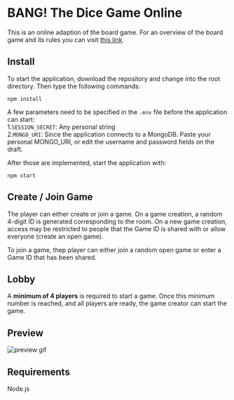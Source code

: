 # BANG! The Dice Game Online
This is an online adaption of the board game. For an overview of the board game and its rules you can visit [this link](https://www.ultraboardgames.com/bang/dice-game-rules.php).

## Install
To start the application, download the repository and change into the root directory. Then type the following commands:
```
npm install
```
A few parameters need to be specified in the `.env` file before the application can start:  
1.`SESSION_SECRET`: Any personal string  
2.`MONGO_URI`: Since the application connects to a MongoDB. Paste your personal MONGO_URI, or edit the username and password fields on the draft.

After those are implemented, start the application with:
```
npm start
```

## Create / Join Game
The player can either create or join a game. On a game creation, a random 4-digit ID is generated corresponding to the room. On a new game creation, access may be restricted to people that the Game ID is shared with or allow everyone (create an open game).

To join a game, thep player can either join a random open game or enter a Game ID that has been shared.

## Lobby
A **minimum of 4 players** is required to start a game. Once this minimum number is reached, and all players are ready, the game creator can start the game.

## Preview
![preview gif](https://github.com/gusleak/bang-the-dice-game/blob/master/preview.gif)

## Requirements
Node.js
